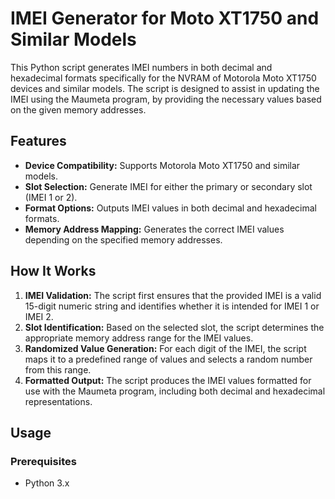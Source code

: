 # IMEI Generator for Moto XT1750 and Similar Models

This Python script generates IMEI numbers in both decimal and hexadecimal formats specifically for the NVRAM of Motorola Moto XT1750 devices and similar models. The script is designed to assist in updating the IMEI using the Maumeta program, by providing the necessary values based on the given memory addresses.

## Features

- **Device Compatibility:** Supports Motorola Moto XT1750 and similar models.
- **Slot Selection:** Generate IMEI for either the primary or secondary slot (IMEI 1 or 2).
- **Format Options:** Outputs IMEI values in both decimal and hexadecimal formats.
- **Memory Address Mapping:** Generates the correct IMEI values depending on the specified memory addresses.

## How It Works

1. **IMEI Validation:** The script first ensures that the provided IMEI is a valid 15-digit numeric string and identifies whether it is intended for IMEI 1 or IMEI 2.
2. **Slot Identification:** Based on the selected slot, the script determines the appropriate memory address range for the IMEI values.
3. **Randomized Value Generation:** For each digit of the IMEI, the script maps it to a predefined range of values and selects a random number from this range.
4. **Formatted Output:** The script produces the IMEI values formatted for use with the Maumeta program, including both decimal and hexadecimal representations.

## Usage

### Prerequisites

- Python 3.x
